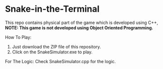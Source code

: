 # Snake-in-the-Terminal
This repo contains physical part of the game which is developed using C++, **NOTE: This game is not developed using Object Oriented Programming.**

How To Play:
1) Just download the ZIP file of this repository.
2) Click on the SnakeSimulator.exe to play.

For The Logic:
Check SnakeSimulator.cpp for the logic.
